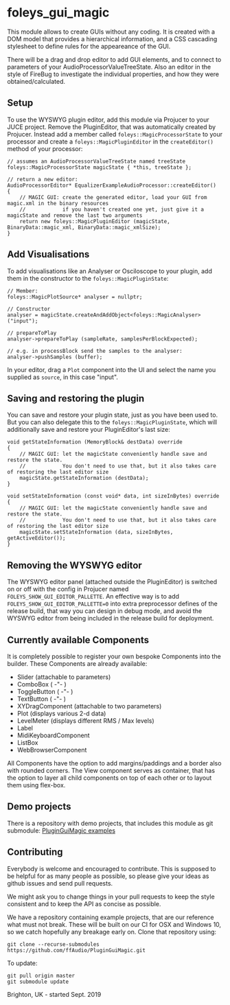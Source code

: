 foleys_gui_magic
===============

This module allows to create GUIs without any coding. It is created with a DOM model
that provides a hierarchical information, and a CSS cascading stylesheet to define
rules for the appeareance of the GUI.

There will be a drag and drop editor to add GUI elements, and to connect to
parameters of your AudioProcessorValueTreeState. Also an editor in the style of FireBug
to investigate the individual properties, and how they were obtained/calculated.


Setup
-----

To use the WYSWYG plugin editor, add this module via Projucer to your JUCE project.
Remove the PluginEditor, that was automatically created by Projucer. Instead add a member
called `foleys::MagicProcessorState` to your processor and create a `foleys::MagicPluginEditor`
in the `createEditor()` method of your processor:

```
// assumes an AudioProcessorValueTreeState named treeState
foleys::MagicProcessorState magicState { *this, treeState };

// return a new editor:
AudioProcessorEditor* EqualizerExampleAudioProcessor::createEditor()
{
    // MAGIC GUI: create the generated editor, load your GUI from magic.xml in the binary resources
    //            if you haven't created one yet, just give it a magicState and remove the last two arguments
    return new foleys::MagicPluginEditor (magicState, BinaryData::magic_xml, BinaryData::magic_xmlSize);
}
```


Add Visualisations
------------------

To add visualisations like an Analyser or Osciloscope to your plugin, add them in the constructor
to the `foleys::MagicPluginState`:

```
// Member:
foleys::MagicPlotSource* analyser = nullptr;

// Constructor
analyser = magicState.createAndAddObject<foleys::MagicAnalyser>("input");

// prepareToPlay
analyser->prepareToPlay (sampleRate, samplesPerBlockExpected);

// e.g. in processBlock send the samples to the analyser:
analyser->pushSamples (buffer);
```

In your editor, drag a `Plot` component into the UI and select the name you supplied as `source`, in this
case "input".


Saving and restoring the plugin
-------------------------------

You can save and restore your plugin state, just as you have been used to. But you can also delegate
this to the `foleys::MagicPluginState`, which will additionally save and restore your PluginEditor's 
last size:

```
void getStateInformation (MemoryBlock& destData) override
{
    // MAGIC GUI: let the magicState conveniently handle save and restore the state.
    //            You don't need to use that, but it also takes care of restoring the last editor size
    magicState.getStateInformation (destData);
}

void setStateInformation (const void* data, int sizeInBytes) override
{
    // MAGIC GUI: let the magicState conveniently handle save and restore the state.
    //            You don't need to use that, but it also takes care of restoring the last editor size
    magicState.setStateInformation (data, sizeInBytes, getActiveEditor());
}
```


Removing the WYSWYG editor
--------------------------

The WYSWYG editor panel (attached outside the PluginEditor) is switched on or off with the config
in Projucer named `FOLEYS_SHOW_GUI_EDITOR_PALLETTE`. An effective way is to add `FOLEYS_SHOW_GUI_EDITOR_PALLETTE=0`
into extra preprocessor defines of the release build, that way you can design in debug mode, and avoid
the WYSWYG editor from being included in the release build for deployment.


Currently available Components
------------------------------

It is completely possible to register your own bespoke Components into the builder. These Components
are already available:

- Slider (attachable to parameters)
- ComboBox ( -"- )
- ToggleButton ( -"- )
- TextButton ( -"- )
- XYDragComponent (attachable to two parameters)
- Plot (displays various 2-d data)
- LevelMeter (displays different RMS / Max levels)
- Label
- MidiKeyboardComponent
- ListBox
- WebBrowserComponent

All Components have the option to add margins/paddings and a border also with rounded corners.
The View component serves as container, that has the option to layer all child components on top of each other
or to layout them using flex-box.


Demo projects
-------------

There is a repository with demo projects, that includes this module as git submodule:
[PluginGuiMagic examples](https://github.com/ffAudio/PluginGuiMagic)


Contributing
------------

Everybody is welcome and encouraged to contribute. This is supposed to be helpful for as 
many people as possible, so please give your ideas as github issues and send pull requests.

We might ask you to change things in your pull requests to keep the style consistent and
to keep the API as concise as possible.

We have a repository containing example projects, that are our reference what must not break.
These will be built on our CI for OSX and Windows 10, so we catch hopefully any breakage 
early on. 
Clone that repository using:
```
git clone --recurse-submodules https://github.com/ffAudio/PluginGuiMagic.git
```
To update:
```
git pull origin master
git submodule update
```


Brighton, UK - started Sept. 2019
